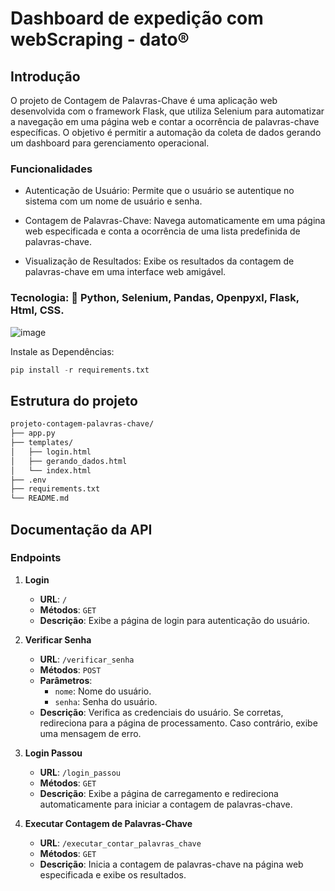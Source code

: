 # Dashboard de expedição com webScraping - dato®


## Introdução
O projeto de Contagem de Palavras-Chave é uma aplicação web desenvolvida com o framework Flask, que utiliza Selenium para automatizar a navegação em uma página web e contar a ocorrência de palavras-chave específicas. O objetivo é permitir a automação da coleta de dados gerando um dashboard para gerenciamento operacional.

### Funcionalidades
* Autenticação de Usuário:
Permite que o usuário se autentique no sistema com um nome de usuário e senha.

* Contagem de Palavras-Chave:
Navega automaticamente em uma página web especificada e conta a ocorrência de uma lista predefinida de palavras-chave.

* Visualização de Resultados:
Exibe os resultados da contagem de palavras-chave em uma interface web amigável.

### Tecnologia: 🎯 Python, Selenium, Pandas, Openpyxl, Flask, Html, CSS.

![image](https://github.com/datocarneiro/Dashboard_Expedicao_v1.2/assets/132966071/128c7c9c-541c-48fc-a20f-f3560c51bd99)

Instale as Dependências:
```python
pip install -r requirements.txt
```

## Estrutura do projeto
```markdown
projeto-contagem-palavras-chave/
├── app.py
├── templates/
│   ├── login.html
│   ├── gerando_dados.html
│   └── index.html
├── .env
├── requirements.txt
└── README.md
```

## Documentação da API

### Endpoints

1. **Login**
   - **URL**: `/`
   - **Métodos**: `GET`
   - **Descrição**: Exibe a página de login para autenticação do usuário.

2. **Verificar Senha**
   - **URL**: `/verificar_senha`
   - **Métodos**: `POST`
   - **Parâmetros**:
     - `nome`: Nome do usuário.
     - `senha`: Senha do usuário.
   - **Descrição**: Verifica as credenciais do usuário. Se corretas, redireciona para a página de processamento. Caso contrário, exibe uma mensagem de erro.

3. **Login Passou**
   - **URL**: `/login_passou`
   - **Métodos**: `GET`
   - **Descrição**: Exibe a página de carregamento e redireciona automaticamente para iniciar a contagem de palavras-chave.

4. **Executar Contagem de Palavras-Chave**
   - **URL**: `/executar_contar_palavras_chave`
   - **Métodos**: `GET`
   - **Descrição**: Inicia a contagem de palavras-chave na página web especificada e exibe os resultados.

